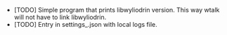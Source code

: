 * [TODO] Simple program that prints libwyliodrin version. This way wtalk will not have to link libwyliodrin.
* [TODO] Entry in settings_<boardtype>.json with local logs file.
